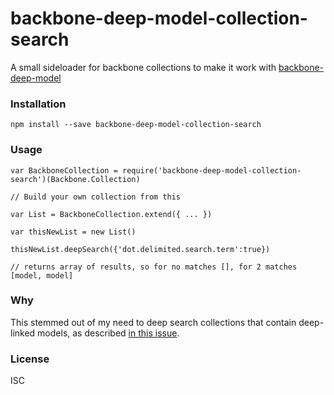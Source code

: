 # backbone-deep-model-collection-search
A small sideloader for backbone collections to make it work with [backbone-deep-model](https://github.com/kahwee/backbone-deep-model)

### Installation

```
npm install --save backbone-deep-model-collection-search
```

### Usage

```
var BackboneCollection = require('backbone-deep-model-collection-search')(Backbone.Collection)

// Build your own collection from this

var List = BackboneCollection.extend({ ... })

var thisNewList = new List()

thisNewList.deepSearch({'dot.delimited.search.term':true})

// returns array of results, so for no matches [], for 2 matches [model, model]
```

### Why

This stemmed out of my need to deep search collections that contain deep-linked models, as described [in this issue](https://github.com/kahwee/backbone-deep-model/issues/40).

### License 
ISC
